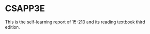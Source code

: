 # CSAPP3E
This is the self-learning report of 15-213 and its reading textbook <CSAPP> third edition.
